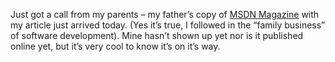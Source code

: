 Just got a call from my parents – my father’s copy of [MSDN
Magazine](http://msdn.microsoft.com/msdnmag/issues/03/03/default.aspx)
with my article just arrived today. (Yes it’s true, I followed in the
“family business” of software development). Mine hasn’t shown up yet nor
is it published online yet, but it’s very cool to know it’s on it’s way.
